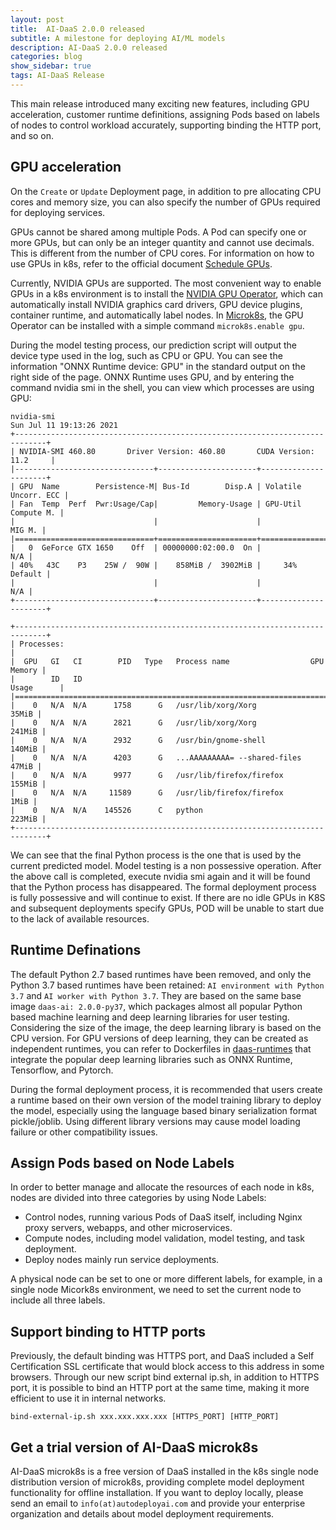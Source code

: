 ```yaml
---
layout: post
title:  AI-DaaS 2.0.0 released
subtitle: A milestone for deploying AI/ML models
description: AI-DaaS 2.0.0 released
categories: blog
show_sidebar: true
tags: AI-DaaS Release
---
```

This main release introduced many exciting new features, including GPU acceleration, customer runtime definitions, assigning Pods based on labels of nodes to control workload accurately, supporting binding the HTTP port, and so on.

## GPU acceleration

On the `Create` or `Update` Deployment page, in addition to pre allocating CPU cores and memory size, you can also specify the number of GPUs required for deploying services. 

GPUs cannot be shared among multiple Pods. A Pod can specify one or more GPUs, but can only be an integer quantity and cannot use decimals. This is different from the number of CPU cores. For information on how to use GPUs in k8s, refer to the official document [Schedule GPUs](https://kubernetes.io/docs/tasks/manage-gpus/scheduling-gpus/).

Currently, NVIDIA GPUs are supported. The most convenient way to enable GPUs in a k8s environment is to install the [NVIDIA GPU Operator](https://docs.nvidia.com/datacenter/cloud-native/gpu-operator/getting-started.html), which can automatically install NVIDIA graphics card drivers, GPU device plugins, container runtime, and automatically label nodes. In [Microk8s](https://microk8s.io/docs/addon-gpu), the GPU Operator can be installed with a simple command `microk8s.enable gpu`.

During the model testing process, our prediction script will output the device type used in the log, such as CPU or GPU. You can see the information "ONNX Runtime device: GPU" in the standard output on the right side of the page. ONNX Runtime uses GPU, and by entering the command nvidia smi in the shell, you can view which processes are using GPU:

```
nvidia-smi 
Sun Jul 11 19:13:26 2021       
+-----------------------------------------------------------------------------+
| NVIDIA-SMI 460.80       Driver Version: 460.80       CUDA Version: 11.2     |
|-------------------------------+----------------------+----------------------+
| GPU  Name        Persistence-M| Bus-Id        Disp.A | Volatile Uncorr. ECC |
| Fan  Temp  Perf  Pwr:Usage/Cap|         Memory-Usage | GPU-Util  Compute M. |
|                               |                      |               MIG M. |
|===============================+======================+======================|
|   0  GeForce GTX 1650    Off  | 00000000:02:00.0  On |                  N/A |
| 40%   43C    P3    25W /  90W |    858MiB /  3902MiB |     34%      Default |
|                               |                      |                  N/A |
+-------------------------------+----------------------+----------------------+
                                                                               
+-----------------------------------------------------------------------------+
| Processes:                                                                  |
|  GPU   GI   CI        PID   Type   Process name                  GPU Memory |
|        ID   ID                                                   Usage      |
|=============================================================================|
|    0   N/A  N/A      1758      G   /usr/lib/xorg/Xorg                 35MiB |
|    0   N/A  N/A      2821      G   /usr/lib/xorg/Xorg                241MiB |
|    0   N/A  N/A      2932      G   /usr/bin/gnome-shell              140MiB |
|    0   N/A  N/A      4203      G   ...AAAAAAAAA= --shared-files       47MiB |
|    0   N/A  N/A      9977      G   /usr/lib/firefox/firefox          155MiB |
|    0   N/A  N/A     11589      G   /usr/lib/firefox/firefox            1MiB |
|    0   N/A  N/A    145526      C   python                            223MiB |
+-----------------------------------------------------------------------------+
```

We can see that the final Python process is the one that is used by the current predicted model. Model testing is a non possessive operation. After the above call is completed, execute nvidia smi again and it will be found that the Python process has disappeared. The formal deployment process is fully possessive and will continue to exist. If there are no idle GPUs in K8S and subsequent deployments specify GPUs, POD will be unable to start due to the lack of available resources.

## Runtime Definations
The default Python 2.7 based runtimes have been removed, and only the Python 3.7 based runtimes have been retained: `AI environment with Python 3.7` and `AI worker with Python 3.7`. They are based on the same base image `daas-ai: 2.0.0-py37`, which packages almost all popular Python based machine learning and deep learning libraries for user testing. Considering the size of the image, the deep learning library is based on the CPU version. For GPU versions of deep learning, they can be created as independent runtimes, you can refer to Dockerfiles in [daas-runtimes](https://github.com/autodeployai/daas-runtimes) that integrate the popular deep learning libraries such as ONNX Runtime, Tensorflow, and Pytorch.

During the formal deployment process, it is recommended that users create a runtime based on their own version of the model training library to deploy the model, especially using the language based binary serialization format pickle/joblib. Using different library versions may cause model loading failure or other compatibility issues.

## Assign Pods based on Node Labels
In order to better manage and allocate the resources of each node in k8s, nodes are divided into three categories by using Node Labels:
* Control nodes, running various Pods of DaaS itself, including Nginx proxy servers, webapps, and other microservices.
* Compute nodes, including model validation, model testing, and task deployment.
* Deploy nodes mainly run service deployments.

A physical node can be set to one or more different labels, for example, in a single node Micork8s environment, we need to set the current node to include all three labels.

## Support binding to HTTP ports
Previously, the default binding was HTTPS port, and DaaS included a Self Certification SSL certificate that would block access to this address in some browsers. Through our new script bind external ip.sh, in addition to HTTPS port, it is possible to bind an HTTP port at the same time, making it more efficient to use it in internal networks.

```
bind-external-ip.sh xxx.xxx.xxx.xxx [HTTPS_PORT] [HTTP_PORT]
```

## Get a trial version of AI-DaaS microk8s
AI-DaaS microk8s is a free version of DaaS installed in the k8s single node distribution version of microk8s, providing complete model deployment functionality for offline installation. If you want to deploy locally, please send an email to `info(at)autodeployai.com` and provide your enterprise organization and details about model deployment requirements.


